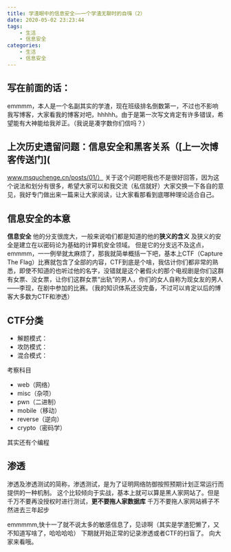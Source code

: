 ```yaml
---
title: 学渣眼中的信息安全——一个学渣无聊时的自嗨（2）
date: 2020-05-02 23:23:44
tags:
    - 生活
    - 信息安全
categories:
    - 生活
    - 信息安全
---
```


## 写在前面的话：

emmmm，本人是一个名副其实的学渣，现在班级排名倒数第一，不过也不影响我写博客，大家看我的博客对吧，hhhhh。由于是第一次写文肯定有许多错误，希望能有大神能给我斧正。（我说是凑字数你们信吗？）

## 上次历史遗留问题：信息安全和黑客关系（[上一次博客传送门](

www.msquchenge.cn/posts/01/）
关于这个问题吧我也不是很好回答，因为这个说法和划分有很多，希望大家可以和我交流（私信就好）大家交换一下各自的意见，我好专门做出来一篇来让大家阅读，让大家看那看到底哪种理论适合自己。

## 信息安全的本意

**信息安全**    他的分支很庞大，一般来说咱们都是知道的他的**狭义的含义** 及狭义的安全是建立在以密码论为基础的计算机安全领域。
但是它的分支远不及这点，emmmm，一一例举就太麻烦了，那我就简单概括一下吧，基本上CTF（Capture The Flag）比赛就包含了全部的内容，CTF到底是个啥，我估计你们都非常的熟悉，即使不知道的也听过他的名字，没错就是这个暑假火的那个电视剧是你们这群有女票、没女票，让你们这群女票“出轨”的男人，你们的女人自称为现女友的男人——李现，在剧中参加的比赛。（我的知识体系还没完备，不过可以肯定以后的博客大多数为CTF和渗透）

## CTF分类

 - 解题模式：
 - 攻防模式：
 - 混合模式：

考察科目

 - web（网络）
 - misc（杂项）
 - pwn（二进制）
 - mobile（移动）
 - reverse（逆向）
 - crypto（密码学）

其实还有个编程

## 渗透

渗透及渗透测试的简称，渗透测试，是为了证明网络防御按照预期计划正常运行而提供的一种机制。
这个比较倾向于实战，基本上就可以算是黑人家网站了。但是千万不要再没授权时进行测试，**更不要拖人家数据库**   千万不要拖人家网站裤子不然进去三年起步



emmmmm,快十一了就不说太多的敏感信息了，见谅啊（其实是学渣犯懒了，又不知道写啥了，哈哈哈哈）
下期就开始正常的记录渗透或者CTF的扫盲了。
向大家来看哦。
